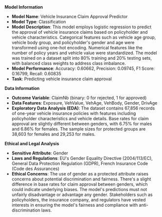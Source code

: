 **Model Information**

* **Model Name**: Vehicle Insurance Claim Approval Predictor
* **Model Type**: Classification
* **Model Description**: This model employs logistic regression to predict the approval of vehicle insurance claims based on policyholder and vehicle characteristics. Categorical features such as vehicle age group, vehicle body group, and policyholder's gender and age were transformed using one-hot encoding. Numerical features like the number of policy years and vehicle value were standardized. The model was trained on a dataset split into 80% training and 20% testing sets, with balanced class weights to address class imbalance.
* **Model Performance**: Accuracy: 0.60662, Precision: 0.09745, F1 Score: 0.16799, Recall: 0.60835
* **Task**: Predicting vehicle insurance claim approval

**Data Information**

* **Outcome Variable**: ClaimNb (binary: 0 for rejected, 1 for approved)
* **Data Features**: Exposure, VehValue, VehAge, VehBody, Gender, DrivAge
* **Exploratory Data Analysis (EDA)**: The dataset contains 67,856 records of one-year vehicle insurance policies with features including policyholder characteristics and vehicle details. Base rates for claim approval are slightly different between genders, with 6.75% for males and 6.86% for females. The sample sizes for protected groups are 38,603 for females and 29,253 for males.

**Ethical and Legal Analysis**

* **Sensitive Attribute**: Gender
* **Laws and Regulations**: EU's Gender Equality Directive (2004/113/EC), General Data Protection Regulation (GDPR), French Insurance Code (Code des Assurances)
* **Ethical Concerns**: The use of gender as a protected attribute raises concerns about potential discrimination and fairness. There's a slight difference in base rates for claim approval between genders, which could indicate underlying biases. The model's predictions must not unfairly disadvantage or advantage any gender. Stakeholders such as policyholders, the insurance company, and regulators have vested interests in ensuring the model's fairness and compliance with anti-discrimination laws.